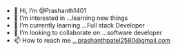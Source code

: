 - 👋 Hi, I’m @Prashanth1401
- 👀 I’m interested in ...learning new things
- 🌱 I’m currently learning ...Full stack Developer 
- 💞️ I’m looking to collaborate on ...software developer 
- 📫 How to reach me ...prashanthpatel2580@gmail.com

<!---
Prashanth1401/Prashanth1401 is a ✨ special ✨ repository because its `README.md` (this file) appears on your GitHub profile.
You can click the Preview link to take a look at your changes.
--->
